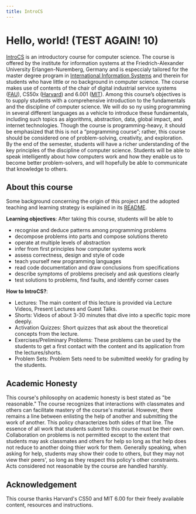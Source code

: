 ```yaml
---
title: IntroCS
---
```


# Hello, world! (TEST AGAIN! 10)
[IntroCS]((https://www.is.rw.fau.de/lehre/veranstaltungen/intro-to-cs/)) is an introductory course for computer science. The course is offered by the institute for information systems at the Friedrich-Alexander University Erlangen-Nuremberg, Germany and is especcialy tailored for the master degree program in [International Information Systems]((http://iis.fau.de/)) and therein for students who have little or no background in computer science. The course makes use of contents of the chair of digital industrial service systems ([FAU](https://www.fau.de/)), CS50x ([Harvard](https://www.harvard.edu/)) and 6.001 ([MIT](http://web.mit.edu/)).
Among this course’s objectives is to supply students with a comprehensive introduction to the fundamentals and the discipline of computer science. We will do so ny using programming in several different languages as a vehicle to introduce these fundamentals, including such topics as algorithms, abstraction, data, global impact, and internet technologies. Though the course is programming-heavy, it should be emphasized that this is not a “programming course”; rather, this course should be considered one of problem-solving, creativity, and exploration. By the end of the semester, students will have a richer understanding of the key principles of the discipline of computer science. Students will be able to speak intelligently about how computers work and how they enable us to become better problem-solvers, and will hopefully be able to communicate that knowledge to others.

## About this course
Some background concerning the origin of this project and the adopted teaching and learning strategy is explained in its [README](https://github.com/EinGartenzwerg/EinGartenzwerg.github.io/blob/master/README.md).

**Learning objectives**: After taking this course, students will be able to
- recognise and deduce patterns among programming problems
- decompose problems into parts and compose solutions thereto
- operate at multiple levels of abstraction
- infer from first principles how computer systems work
- assess correctness, design and style of code
- teach yourself new programming languages
- read code documentation and draw conclusions from specifications
- describe symptoms of problems precisely and ask questions clearly
- test solutions to problems, find faults, and identify corner cases

**How to IntroCS?**:
- Lectures: The main content of this lecture is provided via Lecture Videos, Present Lectures and Guest Talks.
- Shorts: Videos of about 3-30 minutes that dive into a specific topic more deeply.
- Activation Quizzes: Short quizzes that ask about the theoretical concepts from the lecture.
- Exercises/Preliminary Problems: These problems can be used by the students to get a first contact with the content and its application from the lectures/shorts.
- Problem Sets: Problem Sets need to be submitted weekly for grading by the students.

## Academic Honesty
This course's philosophy on academic honesty is best stated as "be reasonable." The course recognizes that interactions with classmates and others can facilitate mastery of the course's material. However, there remains a line between enlisting the help of another and submitting the work of another. This policy characterizes both sides of that line.
The essence of all work that students submit to this course must be their own. Collaboration on problems is not permitted except to the extent that students may ask classmates and others for help so long as that help does not reduce to another doing thier work for them. Generally speaking, when asking for help, students may show their code to others, but they may not view their peers', so long as they respect this policy's other constraints.
Acts considered not reasonable by the course are handled harshly.

## Acknowledgement
This course thanks Harvard's CS50 and MIT 6.00 for their freely available content, resources and instructions.